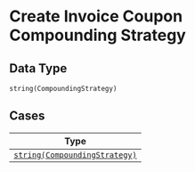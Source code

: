 
# Create Invoice Coupon Compounding Strategy

## Data Type

`string(CompoundingStrategy)`

## Cases

| Type |
|  --- |
| [`string(CompoundingStrategy)`](../../../doc/models/compounding-strategy.md) |

